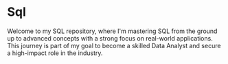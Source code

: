 # Sql
Welcome to my SQL repository, where I'm mastering SQL from the ground up to advanced concepts with a strong focus on real-world applications. This journey is part of my goal to become a skilled Data Analyst and secure a high-impact role in the industry.
